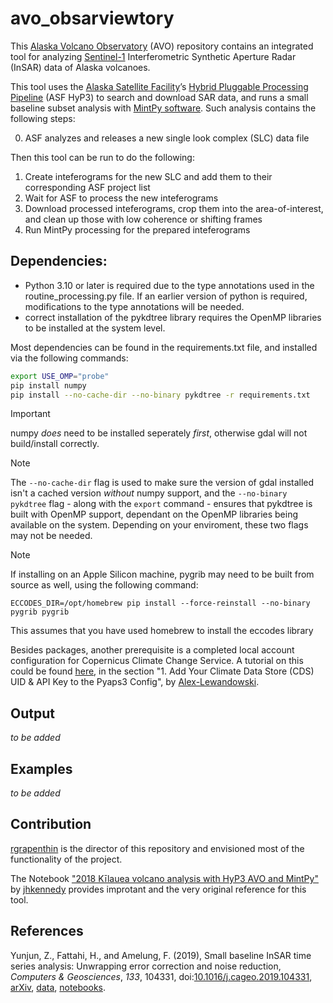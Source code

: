 # avo_obsarviewtory


This [Alaska Volcano Observatory](https://avo.alaska.edu/) (AVO) repository contains an integrated tool for analyzing [Sentinel-1](https://sentinel.esa.int/web/sentinel/missions/sentinel-1) Interferometric Synthetic Aperture Radar (InSAR) data of Alaska volcanoes.

This tool uses the [Alaska Satellite Facility](https://asf.alaska.edu/)’s [Hybrid Pluggable Processing Pipeline](https://github.com/ASFHyP3/hyp3) (ASF HyP3) to search and download SAR data, and runs a small baseline subset analysis with [MintPy software](https://github.com/insarlab/MintPy). Such analysis contains the following steps:

<ol start="0">
  <li> ASF analyzes and releases a new single look complex (SLC) data file</li>
</ol>
Then this tool can be run to do the following:


1. Create inteferograms for the new SLC and add them to their corresponding ASF project list
2. Wait for ASF to process the new inteferograms
3. Download processed inteferograms, crop them into the area-of-interest, and clean up those with low coherence or shifting frames
4. Run MintPy processing for the prepared inteferograms


## Dependencies:
- Python 3.10 or later is required due to the type annotations used in the routine_processing.py file. If an earlier version of python is required, modifications to the type annotations will be needed.
- correct installation of the pykdtree library requires the OpenMP libraries to be installed at the system level.

Most dependencies can be found in the requirements.txt file, and installed via the following commands:

```sh
export USE_OMP="probe"
pip install numpy
pip install --no-cache-dir --no-binary pykdtree -r requirements.txt
```


> [!IMPORTANT]
> numpy *does* need to be installed seperately _first_, otherwise gdal will not build/install correctly.

> [!NOTE]
> The `--no-cache-dir` flag is used to make sure the version of gdal installed isn't a cached version _without_ numpy support, and the `--no-binary pykdtree` flag - along with the `export` command - ensures that pykdtree is built with OpenMP support, dependant on the OpenMP libraries being available on the system. Depending on your enviroment, these two flags may not be needed.

> [!NOTE]
> If installing on an Apple Silicon machine, pygrib may need to be built from source as well, using the following command:
> ```
> ECCODES_DIR=/opt/homebrew pip install --force-reinstall --no-binary pygrib pygrib
> ```
> This assumes that you have used homebrew to install the eccodes library

Besides packages, another prerequisite is a completed local account configuration for Copernicus Climate Change Service. A tutorial on this could be found [here](https://github.com/Alex-Lewandowski/opensarlab-notebooks/blob/master/SAR_Training/English/Master/MintPy_Time_Series_From_Prepared_Data_Stack.ipynb), in the section "1. Add Your Climate Data Store (CDS) UID & API Key to the Pyaps3 Config", by [Alex-Lewandowski](https://github.com/Alex-Lewandowski).


## Output
*to be added*

## Examples
*to be added*

## Contribution
[rgrapenthin](https://github.com/rgrapenthin) is the director of this repository and envisioned most of the functionality of the project.

The Notebook ["2018 Kīlauea volcano analysis with HyP3 AVO and MintPy"](https://gist.github.com/jhkennedy/e9e7ec353b2a05419e50413368ff0505) by [jhkennedy](https://github.com/jhkennedy) provides improtant and the very original reference for this tool.

## References
Yunjun, Z., Fattahi, H., and Amelung, F. (2019), Small baseline InSAR time series analysis: Unwrapping error correction and noise reduction, _Computers & Geosciences_, _133_, 104331, doi:[10.1016/j.cageo.2019.104331](https://doi.org/10.1016/j.cageo.2019.104331), [arXiv](https://eartharxiv.org/9sz6m/), [data](https://zenodo.org/record/4743058), [notebooks](https://github.com/geodesymiami/Yunjun_et_al-2019-MintPy).
